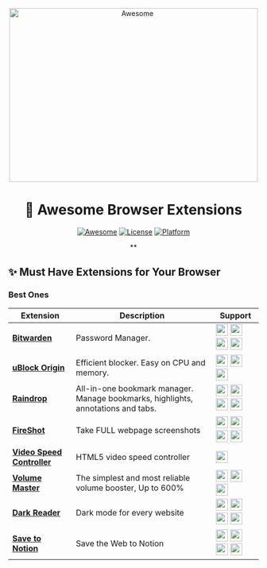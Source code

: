 <div align="center">
  <img src="https://github.com/sindresorhus/awesome/blob/main/media/logo.svg" alt="Awesome" width="500" height="350">

  # 🎨 Awesome Browser Extensions
  
  [![Awesome](https://cdn.rawgit.com/sindresorhus/awesome/d7305f38d29fed78fa85652e3a63e154dd8e8829/media/badge.svg)](https://github.com/sindresorhus/awesome)
  [![License](https://img.shields.io/badge/license-MIT-green.svg)](LICENSE)
  [![Platform](https://img.shields.io/badge/platform-Windows%20%7C%20macOS%20%7C%20Linux-lightgrey.svg)]()
  
  **
</div>

## ✨ Must Have Extensions for Your Browser

### Best Ones

| Extension | Description | Support |
|-----------|-------------|---------|
| **[Bitwarden](https://bitwarden.com/download/)** | Password Manager. | <a href="https://chromewebstore.google.com/detail/bitwarden-password-manage/nngceckbapebfimnlniiiahkandclblb"><img src="https://raw.githubusercontent.com/alrra/browser-logos/master/src/chrome/chrome_48x48.png" width="24" /></a> <a href="https://addons.mozilla.org/en-US/firefox/addon/bitwarden-password-manager/"><img src="https://raw.githubusercontent.com/alrra/browser-logos/master/src/firefox/firefox_48x48.png" width="24" /></a> <a href="https://microsoftedge.microsoft.com/addons/detail/bitwarden-password-manage/jbkfoedolllekgbhcbcoahefnbanhhlh"><img src="https://raw.githubusercontent.com/alrra/browser-logos/master/src/edge/edge_48x48.png" width="24" /></a> <a href="https://itunes.apple.com/app/bitwarden/id1352778147?browser=safari"><img src="https://cdnjs.cloudflare.com/ajax/libs/browser-logos/75.0.1/safari-ios/safari-ios_48x48.png" width="24" /></a> |
| **[uBlock Origin](https://ublockorigin.com)** | Efficient blocker. Easy on CPU and memory. | <a href="https://chromewebstore.google.com/detail/ublock-origin/cjpalhdlnbpafiamejdnhcphjbkeiagm"><img src="https://raw.githubusercontent.com/alrra/browser-logos/master/src/chrome/chrome_48x48.png" width="24" /></a> <a href="https://addons.mozilla.org/en-US/firefox/addon/ublock-origin/"><img src="https://raw.githubusercontent.com/alrra/browser-logos/master/src/firefox/firefox_48x48.png" width="24" /></a> <a href="https://microsoftedge.microsoft.com/addons/detail/ublock-origin/odfafepnkmbhccpbejgmiehpchacaeak"><img src="https://raw.githubusercontent.com/alrra/browser-logos/master/src/edge/edge_48x48.png" width="24" /></a> |
| **[Raindrop](https://raindrop.io/)** | All-in-one bookmark manager. Manage bookmarks, highlights, annotations and tabs. | <a href="https://chromewebstore.google.com/detail/raindropio/ldgfbffkinooeloadekpmfoklnobpien"><img src="https://raw.githubusercontent.com/alrra/browser-logos/master/src/chrome/chrome_48x48.png" width="24" /></a> <a href="https://addons.mozilla.org/en-US/firefox/addon/raindropio/"><img src="https://raw.githubusercontent.com/alrra/browser-logos/master/src/firefox/firefox_48x48.png" width="24" /></a> <a href="https://microsoftedge.microsoft.com/addons/detail/raindropio/lpngnnjemnkjmgpoolldhiejhkmmgfge"><img src="https://raw.githubusercontent.com/alrra/browser-logos/master/src/edge/edge_48x48.png" width="24" /></a> <a href="https://raindrop.io/r/extension/safari"><img src="https://cdnjs.cloudflare.com/ajax/libs/browser-logos/75.0.1/safari-ios/safari-ios_48x48.png" width="24" /></a> |
| **[FireShot](https://getfireshot.com/)** | Take FULL webpage screenshots | <a href="https://chromewebstore.google.com/detail/take-webpage-screenshots/mcbpblocgmgfnpjjppndjkmgjaogfceg"><img src="https://raw.githubusercontent.com/alrra/browser-logos/master/src/chrome/chrome_48x48.png" width="24" /></a> <a href="https://addons.mozilla.org/en-US/firefox/addon/fireshot/"><img src="https://raw.githubusercontent.com/alrra/browser-logos/master/src/firefox/firefox_48x48.png" width="24" /></a> <a href="https://microsoftedge.microsoft.com/addons/detail/take-webpage-screenshots-/fcbmiimfkmkkkffjlopcpdlgclncnknm"><img src="https://raw.githubusercontent.com/alrra/browser-logos/master/src/edge/edge_48x48.png" width="24" /></a> <a href="https://apps.apple.com/us/app/fireshot-web-page-screenshots/id1541862561?mt=12"><img src="https://cdnjs.cloudflare.com/ajax/libs/browser-logos/75.0.1/safari-ios/safari-ios_48x48.png" width="24" /></a> |
| **[Video Speed Controller](https://github.com/igrigorik/videospeed)** | HTML5 video speed controller | <a href="https://chromewebstore.google.com/detail/video-speed-controller/nffaoalbilbmmfgbnbgppjihopabppdk"><img src="https://raw.githubusercontent.com/alrra/browser-logos/master/src/chrome/chrome_48x48.png" width="24" /></a> |
| **[Volume Master](https://volumemaster.org/)** | The simplest and most reliable volume booster, Up to 600% | <a href="https://chromewebstore.google.com/detail/volume-master/jghecgabfgfdldnmbfkhmffcabddioke"><img src="https://raw.githubusercontent.com/alrra/browser-logos/master/src/chrome/chrome_48x48.png" width="24" /></a> <a href="https://addons.mozilla.org/en-US/firefox/addon/volume-master-increase-volume/"><img src="https://raw.githubusercontent.com/alrra/browser-logos/master/src/firefox/firefox_48x48.png" width="24" /></a> <a href="https://microsoftedge.microsoft.com/addons/detail/volume-master/hggkhljchkjfpegomlekngmfhkdhafig"><img src="https://raw.githubusercontent.com/alrra/browser-logos/master/src/edge/edge_48x48.png" width="24" /></a> |
| **[Dark Reader](https://darkreader.org/)** | Dark mode for every website | <a href="https://chromewebstore.google.com/detail/dark-reader/eimadpbcbfnmbkopoojfekhnkhdbieeh"><img src="https://raw.githubusercontent.com/alrra/browser-logos/master/src/chrome/chrome_48x48.png" width="24" /></a> <a href="https://addons.mozilla.org/en-US/firefox/addon/darkreader/"><img src="https://raw.githubusercontent.com/alrra/browser-logos/master/src/firefox/firefox_48x48.png" width="24" /></a> <a href="https://microsoftedge.microsoft.com/addons/detail/dark-reader/eimadpbcbfnmbkopoojfekhnkhdbieeh"><img src="https://raw.githubusercontent.com/alrra/browser-logos/master/src/edge/edge_48x48.png" width="24" /></a> <a href="https://darkreader.org/safari/"><img src="https://cdnjs.cloudflare.com/ajax/libs/browser-logos/75.0.1/safari-ios/safari-ios_48x48.png" width="24" /></a> |
| **[Save to Notion](https://www.notion.so/web-clipper)** | Save the Web to Notion | <a href="https://chromewebstore.google.com/detail/save-to-notion/ljfojgfjgfjgfjgfjgfjgfjgfjgfjgf"><img src="https://raw.githubusercontent.com/alrra/browser-logos/master/src/chrome/chrome_48x48.png" width="24" /></a> <a href="https://addons.mozilla.org/en-US/firefox/addon/save-to-notion/"><img src="https://raw.githubusercontent.com/alrra/browser-logos/master/src/firefox/firefox_48x48.png" width="24" /></a> <a href="https://microsoftedge.microsoft.com/addons/detail/save-to-notion/ljfojgfjgfjgfjgfjgfjgfjgfjgfjgf"><img src="https://raw.githubusercontent.com/alrra/browser-logos/master/src/edge/edge_48x48.png" width="24" /></a> <a href="https://darkreader.org/safari/"><img src="https://cdnjs.cloudflare.com/ajax/libs/browser-logos/75.0.1/safari-ios/safari-ios_48x48.png" width="24" /></a> |